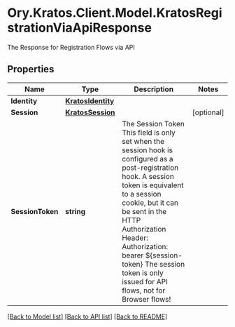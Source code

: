 # Ory.Kratos.Client.Model.KratosRegistrationViaApiResponse
The Response for Registration Flows via API
## Properties

Name | Type | Description | Notes
------------ | ------------- | ------------- | -------------
**Identity** | [**KratosIdentity**](KratosIdentity.md) |  | 
**Session** | [**KratosSession**](KratosSession.md) |  | [optional] 
**SessionToken** | **string** | The Session Token  This field is only set when the session hook is configured as a post-registration hook.  A session token is equivalent to a session cookie, but it can be sent in the HTTP Authorization Header:  Authorization: bearer ${session-token}  The session token is only issued for API flows, not for Browser flows! | 

[[Back to Model list]](../README.md#documentation-for-models) [[Back to API list]](../README.md#documentation-for-api-endpoints) [[Back to README]](../README.md)

